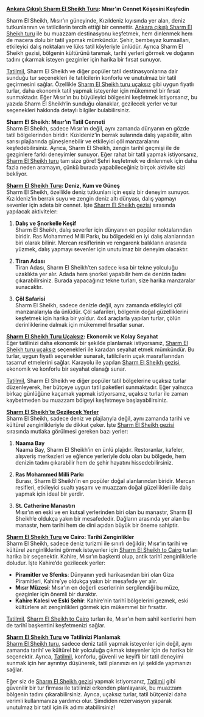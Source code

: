 **[Ankara Çıkışlı Sharm El Sheikh Turu](https://www.tatilmil.com/sharm-el-sheikh-turlari): Mısır’ın Cennet Köşesini Keşfedin**

Sharm El Sheikh, Mısır’ın güneyinde, Kızıldeniz kıyısında yer alan, deniz tutkunlarının ve tatilcilerin tercih ettiği bir cennettir. [Ankara çıkışlı Sharm El Sheikh turu](https://www.tatilmil.com/sharm-el-sheikh-turlari) ile bu muazzam destinasyonu keşfetmek, hem dinlenmek hem de macera dolu bir tatil yapmak mümkündür. Şehir, bembeyaz kumsalları, etkileyici dalış noktaları ve lüks tatil köyleriyle ünlüdür. Ayrıca Sharm El Sheikh gezisi, bölgenin kültürünü tanımak, tarihi yerleri görmek ve doğanın tadını çıkarmak isteyen gezginler için harika bir fırsat sunuyor.

[Tatilmil](http://tatilmil.com), Sharm El Sheikh ve diğer popüler tatil destinasyonlarına dair sunduğu tur seçenekleri ile tatilcilerin konforlu ve unutulmaz bir tatil geçirmesini sağlar. Özellikle [Sharm El Sheikh turu uçaksız](https://www.tatilmil.com/sharm-el-sheikh-turlari) gibi uygun fiyatlı turlar, daha ekonomik tatil yapmak isteyenler için mükemmel bir fırsat sunmaktadır. Eğer Mısır’ın bu büyüleyici bölgesini keşfetmek istiyorsanız, bu yazıda Sharm El Sheikh’in sunduğu olanaklar, gezilecek yerler ve tur seçenekleri hakkında detaylı bilgiler bulabilirsiniz.

**Sharm El Sheikh: Mısır’ın Tatil Cenneti**  
Sharm El Sheikh, sadece Mısır’ın değil, aynı zamanda dünyanın en gözde tatil bölgelerinden biridir. Kızıldeniz’in berrak sularında dalış yapabilir, altın sarısı plajlarında güneşlenebilir ve etkileyici çöl manzaralarını keşfedebilirsiniz. Ayrıca, Sharm El Sheikh, zengin tarihî geçmişi ile de gezginlere farklı deneyimler sunuyor. Eğer rahat bir tatil yapmak istiyorsanız, [Sharm El Sheikh turu](https://www.tatilmil.com/sharm-el-sheikh-turlari) tam size göre! Şehri keşfetmek ve dinlenmek için daha fazla neden aramayın, çünkü burada yapabileceğiniz birçok aktivite sizi bekliyor.

**[Sharm El Sheikh Turu](https://www.tatilmil.com/sharm-el-sheikh-turlari): Deniz, Kum ve Güneş**  
Sharm El Sheikh, özellikle deniz tutkunları için eşsiz bir deneyim sunuyor. Kızıldeniz’in berrak suyu ve zengin deniz altı dünyası, dalış yapmayı sevenler için adeta bir cennet. İşte [Sharm El Sheikh gezisi](https://www.tatilmil.com/sharm-el-sheikh-turlari) sırasında yapılacak aktiviteler:

1. **Dalış ve Şnorkelle Keşif**  
Sharm El Sheikh, dalış severler için dünyanın en popüler noktalarından biridir. Ras Mohammed Milli Parkı, bu bölgedeki en iyi dalış alanlarından biri olarak bilinir. Mercan resiflerinin ve rengarenk balıkların arasında yüzmek, dalış yapmayı sevenler için unutulmaz bir deneyim olacaktır.

2. **Tiran Adası**  
Tiran Adası, Sharm El Sheikh’ten sadece kısa bir tekne yolculuğu uzaklıkta yer alır. Adada hem şnorkel yapabilir hem de denizin tadını çıkarabilirsiniz. Burada yapacağınız tekne turları, size harika manzaralar sunacaktır.

3. **Çöl Safarisi**  
Sharm El Sheikh, sadece denizle değil, aynı zamanda etkileyici çöl manzaralarıyla da ünlüdür. Çöl safarileri, bölgenin doğal güzelliklerini keşfetmek için harika bir yoldur. 4x4 araçlarla yapılan turlar, çölün derinliklerine dalmak için mükemmel fırsatlar sunar.

**[Sharm El Sheikh Turu Uçaksız](https://www.tatilmil.com/sharm-el-sheikh-turlari): Ekonomik ve Kolay Seyahat**  
Eğer tatilinizi daha ekonomik bir şekilde planlamak istiyorsanız, [Sharm El Sheikh turu uçaksız](https://www.tatilmil.com/sharm-el-sheikh-turlari) seçenekleri ile karadan seyahat etmek mümkündür. Bu turlar, uygun fiyatlı seçenekler sunarak, tatilcilerin uçak masraflarından tasarruf etmelerini sağlar. Karayolu ile yapılan [Sharm El Sheikh gezisi](https://www.tatilmil.com/sharm-el-sheikh-turlari), ekonomik ve konforlu bir seyahat olanağı sunar.

[Tatilmil](http://tatilmil.com), Sharm El Sheikh ve diğer popüler tatil bölgelerine uçaksız turlar düzenleyerek, her bütçeye uygun tatil paketleri sunmaktadır. Eğer yalnızca birkaç günlüğüne kaçamak yapmak istiyorsanız, uçaksız turlar ile zaman kaybetmeden bu muazzam bölgeyi keşfetmeye başlayabilirsiniz.

**[Sharm El Sheikh’te Gezilecek Yerler](https://www.tatilmil.com/sharm-el-sheikh-turlari)**  
Sharm El Sheikh, sadece deniz ve plajlarıyla değil, aynı zamanda tarihi ve kültürel zenginlikleriyle de dikkat çeker. İşte [Sharm El Sheikh gezisi](https://www.tatilmil.com/sharm-el-sheikh-turlari) sırasında mutlaka görülmesi gereken bazı yerler:

1. **Naama Bay**  
Naama Bay, Sharm El Sheikh’in en ünlü plajıdır. Restoranlar, kafeler, alışveriş merkezleri ve eğlence yerleriyle dolu olan bu bölgede, hem denizin tadını çıkarabilir hem de şehir hayatını hissedebilirsiniz.

2. **Ras Mohammed Milli Parkı**  
Burası, Sharm El Sheikh’in en popüler doğal alanlarından biridir. Mercan resifleri, etkileyici sualtı yaşamı ve muazzam doğal güzellikleri ile dalış yapmak için ideal bir yerdir.

3. **St. Catherine Manastırı**  
Mısır’ın en eski ve en kutsal yerlerinden biri olan bu manastır, Sharm El Sheikh’e oldukça yakın bir mesafededir. Dağların arasında yer alan bu manastır, hem tarihi hem de dini açıdan büyük bir öneme sahiptir.

**[Sharm El Sheikh Turu](https://www.tatilmil.com/sharm-el-sheikh-turlari) ve Cairo: Tarihî Zenginlikler**  
Sharm El Sheikh, sadece deniz turizmi ile sınırlı değildir; Mısır’ın tarihi ve kültürel zenginliklerini görmek isteyenler için [Sharm El Sheikh to Cairo](https://www.tatilmil.com/sharm-el-sheikh-turlari) turları harika bir seçenektir. Kahire, Mısır’ın başkenti olup, antik tarihî zenginliklerle doludur. İşte Kahire’de gezilecek yerler:

- **Piramitler ve Sfenks**: Dünyanın yedi harikasından biri olan Giza Piramitleri, Kahire’ye oldukça yakın bir mesafede yer alır.
- **Mısır Müzesi**: Mısır’ın en değerli eserlerinin sergilendiği bu müze, gezginler için önemli bir duraktır.
- **Kahire Kalesi ve Eski Şehir**: Kahire’nin tarihî bölgelerini gezmek, eski kültürlere ait zenginlikleri görmek için mükemmel bir fırsattır.

[Tatilmil](http://tatilmil.com), [Sharm El Sheikh to Cairo](https://www.tatilmil.com/sharm-el-sheikh-turlari) turları ile, Mısır’ın hem sahil kentlerini hem de tarihî başkentini keşfetmenizi sağlar.

**[Sharm El Sheikh Turu](https://www.tatilmil.com/sharm-el-sheikh-turlari) ve Tatilinizi Planlamak**  
[Sharm El Sheikh turu](https://www.tatilmil.com/sharm-el-sheikh-turlari), sadece deniz tatili yapmak isteyenler için değil, aynı zamanda tarihî ve kültürel bir yolculuğa çıkmak isteyenler için de harika bir seçenektir. Ayrıca, [Tatilmil](http://tatilmil.com), konforlu, güvenli ve keyifli bir tatil deneyimi sunmak için her ayrıntıyı düşünerek, tatil planınızı en iyi şekilde yapmanızı sağlar.

Eğer siz de [Sharm El Sheikh gezisi](https://www.tatilmil.com/sharm-el-sheikh-turlari) yapmak istiyorsanız, [Tatilmil](http://tatilmil.com) gibi güvenilir bir tur firması ile tatilinizi erkenden planlayarak, bu muazzam bölgenin tadını çıkarabilirsiniz. Ayrıca, uçaksız turlar, tatil bütçenizi daha verimli kullanmanıza yardımcı olur. Şimdiden rezervasyon yaparak unutulmaz bir tatil için ilk adımı atabilirsiniz!
